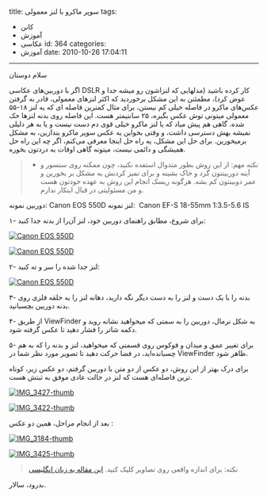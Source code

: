 title: سوپر ماکرو با لنز معمولی
tags:
  - کانن
  - آموزش
  - عکاسی
id: 364
categories:
  - آموزش
date: 2010-10-26 17:04:11
---

سلام دوستان

اگر با دوربین‌های عکاسی DSLR کار کرده باشید (مدلهایی که لنزاشون رو میشه جدا و عوض کرد)، مطمئنن به این مشکل برخوردید که اکثر لنزهای معمولی، قادر به گرفتن عکس‌های ماکرو در فاصله خیلی کم نیستن، برای مثال کمترین فاصله ای که یه لنز ۱۸-۵۵ معمولی میتونی توش عکس بگیره، ۲۵ سانتیمتر هست. این فاصله روی بدنه لنزها حک شده.
گاهی هم پیش میاد که یا لنز ماکرو خیلی قوی دم دست نیست و یا به هر دلیلی نمیشه بهش دسترسی داشت، و وقتی بخواین یه عکس سوپر ماکرو بندازین، به مشکل برمیخورین.
برای حل این مشکل، یه راه حل اینجا معرفی می‌کنم، اگر چه این راه حل همیشگی و دائمی نیست، میتونه گاهی اوقات به دردتون بخوره.
> + نکته مهم: از این روش بطور متدوال استفده نکنید، چون ممکنه روی سنسور و آینه دوربینتون گرد و خاک بشینه و برای تمیز کردنش به مشکل بر بخورین و عمر دوبینتون کم بشه. هرگونه ریسک انجام این روش به عهده خودتون هست و من مسئولیتی در قبال اینکار ندارم.
<!--more-->

دوربین نمونه: Canon EOS 550D
لنز نمونه:  Canon EF-S 18-55mm 1:3.5-5.6 IS

۱- برای شروع، مطابق راهنمای دوربین خود، لنز آن‌را از بدنه جدا کنید:

[![Canon EOS 550D](http://sallar.me/wp-content/uploads/2010/10/26102010351.jpg "26102010351")](http://sallar.me/wp-content/uploads/2010/10/26102010351.jpg)

[![Canon EOS 550D](http://sallar.me/wp-content/uploads/2010/10/26102010352.jpg "26102010352")](http://sallar.me/wp-content/uploads/2010/10/26102010352.jpg)

۲- لنز جدا شده را سر و ته کنید:

[![Canon EOS 550D](http://sallar.me/wp-content/uploads/2010/10/26102010353.jpg "26102010353")](http://sallar.me/wp-content/uploads/2010/10/26102010353.jpg)

۳- بدنه را با یک دست و لنز را به دست دیگر نگه دارید، دهانه لنز را به حلقه فلزی روی بدنه دوربین بچسبانید.

۴- از طریق ViewFinder به شکل نرمال، دوربین را به سمتی که میخواهید نشانه روید و دکمه شاتر را فشار دهید تا عکس گرفته شود.

۵- برای تغییر عمق و میدان و فوکوس روی قسمتی که میخواهید، لنز و بدنه را که به هم چسبانده‌اید، در فضا حرکت دهید تا تصویر مورد نظر شما در ViewFinder ظاهر شود.

برای درک بهتر از این روش، دو عکس از دو متن با دوربین گرفتم، دو عکس زیر، کوتاه ترین فاصله‌ای هست که لنز در حالت عادی موفق به ثبتش هست.

[![](http://sallar.me/wp-content/uploads/2010/10/IMG_3427-thumb.jpg "IMG_3427-thumb")](http://sallar.me/wp-content/uploads/2010/10/IMG_3427.jpg)

[![](http://sallar.me/wp-content/uploads/2010/10/IMG_3422-thumb.jpg "IMG_3422-thumb")](http://sallar.me/wp-content/uploads/2010/10/IMG_3422.jpg)

بعد از انجام مراحل، همین دو عکس :

[![](http://sallar.me/wp-content/uploads/2010/10/IMG_3184-thumb.jpg "IMG_3184-thumb")](http://sallar.me/wp-content/uploads/2010/10/IMG_3184.jpg)

[![](http://sallar.me/wp-content/uploads/2010/10/IMG_3425-thumb.jpg "IMG_3425-thumb")](http://sallar.me/wp-content/uploads/2010/10/IMG_3425.jpg)
> نکته: برای اندازه واقعی روی تصاویر کلیک کنید.
[این مقاله به زبان انگلیسی](http://en.sallar.ir/2010/10/27/supermacro-photos-with-a-zoom-lens/)

بدرود، سالار.